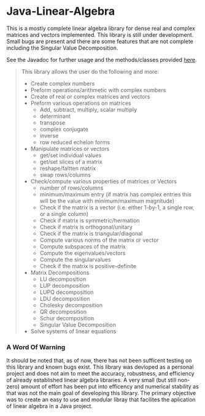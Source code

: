 # Java-Linear-Algebra

This is a mostly complete linear algebra library for dense real and complex matrices and vectors implemented. This library is still under development. Small bugs are present and there are some features that are not complete including the Singular Value Decomposition.

See the Javadoc for further usage and the methods/classes provided [here](https://jacobdwatters.github.io/Java-Linear-Algebra/).<br>

>This library allows the user do the following and more:
>- Create complex numbers
>- Preform operations/arithmetic with complex numbers
>- Create of real or complex matrices and vectors
>- Preform various operations on matrices
>    - Add, subtract, multiply, scalar multiply
>    - determinant
>    - transpose
>    - complex conjugate
>    - inverse
>    - row reduced echelon forms
>- Manipulate matrices or vectors
>    - get/set individual values
>    - get/set slices of a matrix
>    - reshape/faltten matrix
>    - swap rows/columns
>- Check/compute various properties of matrices or Vectors
>    - number of rows/columns
>    - minimum/maximum entry (if matrix has complex entries this will be the value with minimum/maximum magnitude)
>    - Check if the matrix is a vector (i.e. either 1-by-1, a single row, or a single column)
>    - Check if matrix is symmetric/hermation
>    - Check if matrix is orthogonal/unitary
>    - Check if the matrix is triangular/diagonal
>    - Compute various norms of the matrix or vector
>    - Compute subspaces of the matrix
>    - Compute the eigenvalues/vectors
>    - Compute the singularvalues
>    - Check if the matrix is positive-definite
>- Matrix Decompositions
>    - LU decomposition
>    - LUP decomposition
>    - LUPQ decomposition
>    - LDU decomposition
>    - Cholesky decomposition
>    - QR decomposition
>    - Schur decomposition
>   - Singular Value Decomposition
>- Solve systems of linear equations

### A Word Of Warning 
It should be noted that, as of now, there has not been sufficent testing on this library and known bugs exist. This library was devloped as a personal project and does not aim to meet the accuracy, robustness, and efficiency of already established linear algebra libraries. A very small (but still non-zero) amount of effort has been put into efficency and numerical stability as that was not the main goal of developing this library. The primary objective was to create an easy to use and modular libray that facilites the aplication of linear algebra in a Java project.

